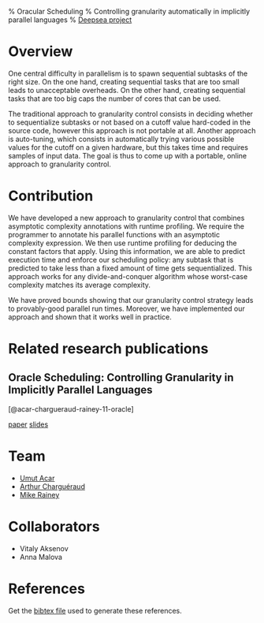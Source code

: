 % Oracular Scheduling
% Controlling granularity automatically in implicitly parallel languages
% [Deepsea project](http://deepsea.inria.fr/)

Overview
========

One central difficulty in parallelism is to spawn sequential subtasks
of the right size. On the one hand, creating sequential tasks that are
too small leads to unacceptable overheads. On the other hand, creating
sequential tasks that are too big caps the number of cores that can be
used.

The traditional approach to granularity control consists in deciding
whether to sequentialize subtasks or not based on a cutoff value
hard-coded in the source code, however this approach is not portable
at all. Another approach is auto-tuning, which consists in
automatically trying various possible values for the cutoff on a given
hardware, but this takes time and requires samples of input data. The
goal is thus to come up with a portable, online approach to
granularity control.

Contribution
============

We have developed a new approach to granularity control that combines
asymptotic complexity annotations with runtime profiling. We require
the programmer to annotate his parallel functions with an asymptotic
complexity expression. We then use runtime profiling for deducing the
constant factors that apply. Using this information, we are able to
predict execution time and enforce our scheduling policy: any subtask
that is predicted to take less than a fixed amount of time gets
sequentialized. This approach works for any divide-and-conquer
algorithm whose worst-case complexity matches its average complexity.

We have proved bounds showing that our granularity control strategy
leads to provably-good parallel run times. Moreover, we have
implemented our approach and shown that it works well in practice.

Related research publications
=============================

## Oracle Scheduling: Controlling Granularity in Implicitly Parallel Languages

[@acar-chargueraud-rainey-11-oracle]

[paper](oracle_scheduling.pdf)
[slides](2011_10_26_talk_oopsla_oracle.pdf)


Team
====

- [Umut Acar](http://www.umut-acar.org/site/umutacar/)
- [Arthur Charguéraud](http://www.chargueraud.org/)
- [Mike Rainey](http://gallium.inria.fr/~rainey/)

Collaborators
=============

- Vitaly Aksenov
- Anna Malova

References
==========

Get the [bibtex file](oracular.bib) used to generate these
references.
